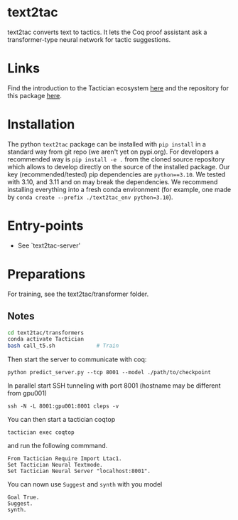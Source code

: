 # text2tac
text2tac converts text to tactics. It lets the Coq proof assistant ask a transformer-type neural network for tactic suggestions. 

# Links

Find the introduction to the Tactician ecosystem [here](https://coq-tactician.github.io/api/) and the repository for this package [here](https://github.com/JellePiepenbrock/text2tac).

# Installation 

The python `text2tac` package can be installed with `pip install` in a standard way from git repo (we aren't yet on pypi.org). For developers a recommended way is `pip install -e .` from the cloned source repository which allows to develop directly on the source of the installed package. Our key (recommended/tested) pip dependencies are `python==3.10`. We tested with 3.10, and 3.11 and on may break the dependencies. We recommend installing everything into a fresh conda environment (for example, one made by `conda create --prefix ./text2tac_env python=3.10`).

# Entry-points

- See `text2tac-server'

# Preparations
For training, see the text2tac/transformer folder.

## Notes

```bash
cd text2tac/transformers
conda activate Tactician
bash call_t5.sh             # Train
```

Then start the server to communicate with coq:

```
python predict_server.py --tcp 8001 --model ./path/to/checkpoint
```

In parallel start SSH tunneling with port 8001 (hostname may be different from gpu001)
```
ssh -N -L 8001:gpu001:8001 cleps -v
```

You can then start a tactician coqtop

```
tactician exec coqtop
```

and run the following commmand.

```
From Tactician Require Import Ltac1.
Set Tactician Neural Textmode.
Set Tactician Neural Server "localhost:8001".
```

You can nown use `Suggest` and `synth` with you model

```
Goal True.
Suggest.
synth.
```
